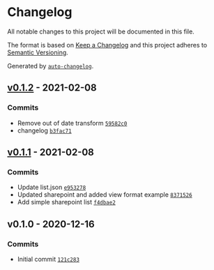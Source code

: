 # Changelog

All notable changes to this project will be documented in this file.

The format is based on [Keep a Changelog](https://keepachangelog.com/en/1.0.0/)
and this project adheres to [Semantic Versioning](https://semver.org/spec/v2.0.0.html).

Generated by [`auto-changelog`](https://github.com/CookPete/auto-changelog).

## [v0.1.2](https://github.com/martinholden-skillsoft/jsonata-transforms/compare/v0.1.1...v0.1.2) - 2021-02-08

### Commits

- Remove out of date transform [`59582c0`](https://github.com/martinholden-skillsoft/jsonata-transforms/commit/59582c0ca910bc29e25529c04bd3230db5b4303b)
- changelog [`b3fac71`](https://github.com/martinholden-skillsoft/jsonata-transforms/commit/b3fac71a74eb79baf7379f621e9610ddcbad041b)

## [v0.1.1](https://github.com/martinholden-skillsoft/jsonata-transforms/compare/v0.1.0...v0.1.1) - 2021-02-08

### Commits

- Update list.json [`e953278`](https://github.com/martinholden-skillsoft/jsonata-transforms/commit/e953278f9e4453d986a2bdf74bf9fcc97ab9989f)
- Updated sharepoint and added view format example [`8371526`](https://github.com/martinholden-skillsoft/jsonata-transforms/commit/83715264b88daa03f2187a2ab518e20de4185820)
- Add simple sharepoint list [`f4dbae2`](https://github.com/martinholden-skillsoft/jsonata-transforms/commit/f4dbae2ee6dd86f8e71efea00e3741fc8cd6d6be)

## v0.1.0 - 2020-12-16

### Commits

- Initial commit [`121c283`](https://github.com/martinholden-skillsoft/jsonata-transforms/commit/121c2834681db122963e555fa491ae960b911416)
